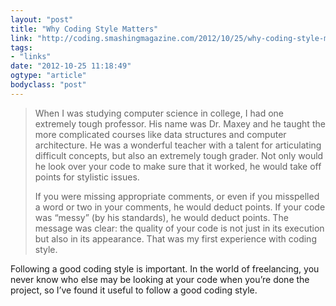 ```yaml
---
layout: "post"
title: "Why Coding Style Matters"
link: "http://coding.smashingmagazine.com/2012/10/25/why-coding-style-matters/"
tags: 
- "links"
date: "2012-10-25 11:18:49"
ogtype: "article"
bodyclass: "post"
---
```


> When I was studying computer science in college, I had one extremely tough professor. His name was Dr. Maxey and he taught the more complicated courses like data structures and computer architecture. He was a wonderful teacher with a talent for articulating difficult concepts, but also an extremely tough grader. Not only would he look over your code to make sure that it worked, he would take off points for stylistic issues.
> 
> If you were missing appropriate comments, or even if you misspelled a word or two in your comments, he would deduct points. If your code was “messy” (by his standards), he would deduct points. The message was clear: the quality of your code is not just in its execution but also in its appearance. That was my first experience with coding style.

Following a good coding style is important. In the world of freelancing, you never know who else may be looking at your code when you’re done the project, so I’ve found it useful to follow a good coding style.